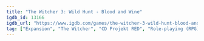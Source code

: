 ```yaml
---
title: "The Witcher 3: Wild Hunt - Blood and Wine"
igdb_id: 13166
igdb_url: "https://www.igdb.com/games/the-witcher-3-wild-hunt-blood-and-wine"
tag: ["Expansion", "The Witcher", "CD Projekt RED", "Role-playing (RPG)", "Single player", "Third person", "Fantasy", "Open world"]
---
```

